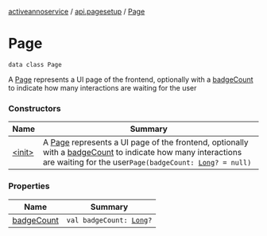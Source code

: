 [activeannoservice](../../index.md) / [api.pagesetup](../index.md) / [Page](./index.md)

# Page

`data class Page`

A [Page](./index.md) represents a UI page of the frontend, optionally with a [badgeCount](badge-count.md) to indicate how many interactions
are waiting for the user

### Constructors

| Name | Summary |
|---|---|
| [&lt;init&gt;](-init-.md) | A [Page](./index.md) represents a UI page of the frontend, optionally with a [badgeCount](badge-count.md) to indicate how many interactions are waiting for the user`Page(badgeCount: `[`Long`](https://kotlinlang.org/api/latest/jvm/stdlib/kotlin/-long/index.html)`? = null)` |

### Properties

| Name | Summary |
|---|---|
| [badgeCount](badge-count.md) | `val badgeCount: `[`Long`](https://kotlinlang.org/api/latest/jvm/stdlib/kotlin/-long/index.html)`?` |
